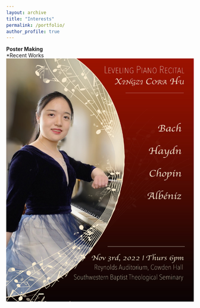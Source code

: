 ```yaml
---
layout: archive
title: "Interests"
permalink: /portfolio/
author_profile: true
---
```


**Poster Making**<br /> 
*Recent Works<br /> 
<img src='/images/xingzi.jpg'>

